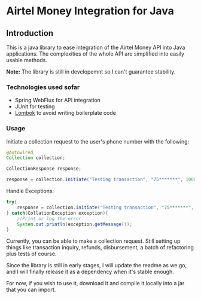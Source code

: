 # Airtel Money Integration for Java

## Introduction
This is a java library to ease integration of the Airtel Money API into Java applications. 
The complexities of the whole API are simplified into easily usable methods.

**Note:** The library is still in developemnt so I can't guarantee stability.

### Technologies used sofar

- Spring WebFlux for API integration
- JUnit for testing
- [Lombok](https://projectlombok.org/) to avoid writing boilerplate code

### Usage

Initiate a collection request to the user's phone number with the following:

```java
@Autowired
Collection collection;

CollectionResponse response;

response = collection.initiate("Testing transaction", "75*******", 1000, "YOUR_INTERNAL_GENERATED_TRANSACTION_ID");
```

Handle Exceptions:
```java
try{
    response = collection.initiate("Testing transaction", "75*******", 1000, "YOUR_INTERNAL_GENERATED_TRANSACTION_ID");
} catch(CollationException exception){
    //Print or log the error
    System.out.println(exception.getMessage());
}
```

Currently, you can be able to make a collection request.
Still setting up things like transaction inquiry, refunds, disbursement, a batch of refactoring plus tests of course.

Since the library is still in early stages, I will update the readme as we go, and I will finally release it as a dependency when it's stable enough.

For now, if you wish to use it, download it and compile it locally into a jar that you can import.